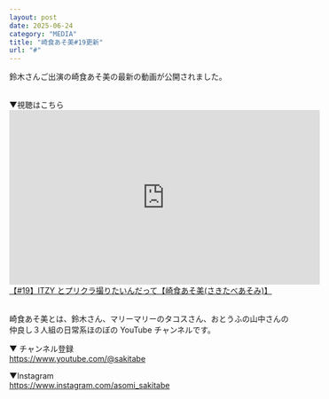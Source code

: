 ```yaml
---
layout: post
date: 2025-06-24
category: "MEDIA"
title: "崎食あそ美#19更新"
url: "#"
---
```


鈴木さんご出演の崎食あそ美の最新の動画が公開されました。

<br>
▼視聴はこちら

<iframe width="560" height="315" src="https://www.youtube.com/embed/PQBpfT3rYS4?si=KfXmoLzXfxdbY00m" title="YouTube video player" frameborder="0" allow="accelerometer; autoplay; clipboard-write; encrypted-media; gyroscope; picture-in-picture; web-share" referrerpolicy="strict-origin-when-cross-origin" allowfullscreen></iframe>
<a href="https://youtu.be/PQBpfT3rYS4?si=O_jqnwbS4SPUYazY" target="_blank">【#19】ITZY とプリクラ撮りたいんだって【崎食あそ美(さきたべあそみ)】</a>

<br>
<br>

崎食あそ美とは、鈴木さん、マリーマリーのタコスさん、おとうふの山中さんの仲良し３人組の日常系ほのぼの YouTube チャンネルです。

▼ チャンネル登録<br><https://www.youtube.com/@sakitabe>

▼Instagram<br><https://www.instagram.com/asomi_sakitabe>
